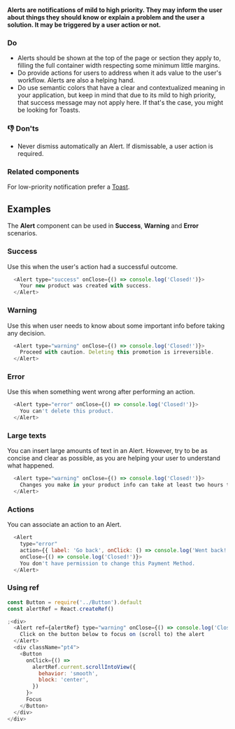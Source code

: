 #### Alerts are notifications of mild to high priority. They may inform the user about things they should know or explain a problem and the user a solution. It may be triggered by a user action or not.

### Do

- Alerts should be shown at the top of the page or section they apply to, filling the full container width respecting some minimum little margins.
- Do provide actions for users to address when it ads value to the user's workflow. Alerts are also a helping hand.
- Do use semantic colors that have a clear and contextualized meaning in your application, but keep in mind that due to its mild to high priority, that success message may not apply here. If that's the case, you might be looking for Toasts.

### 👎 Don'ts

- Never dismiss automatically an Alert. If dismissable, a user action is required.

### Related components

For low-priority notification prefer a <a href="#/Components/Notification/ToastProvider">Toast</a>.

## Examples

The **Alert** component can be used in **Success**, **Warning** and **Error** scenarios. 

### Success
Use this when the user's action had a successful outcome.

```js
  <Alert type="success" onClose={() => console.log('Closed!')}>
    Your new product was created with success.
  </Alert>
```

### Warning
Use this when user needs to know about some important info before taking any decision.

```js
  <Alert type="warning" onClose={() => console.log('Closed!')}>
    Proceed with caution. Deleting this promotion is irreversible.
  </Alert>
```

### Error
Use this when something went wrong after performing an action. 

```js
  <Alert type="error" onClose={() => console.log('Closed!')}>
    You can't delete this product.
  </Alert>
```

### Large texts
You can insert large amounts of text in an Alert. However, try to be as concise and clear as possible, as you are helping your user to understand what happened.

```js
  <Alert type="warning" onClose={() => console.log('Closed!')}>
    Changes you make in your product info can take at least two hours to be updated in all of your channels. Please take this into consideration before making any changes.
  </Alert>
```

### Actions
You can associate an action to an Alert.

```js
  <Alert
    type="error"
    action={{ label: 'Go back', onClick: () => console.log('Went back!') }}
    onClose={() => console.log('Closed!')}>
    You don't have permission to change this Payment Method.
  </Alert>
```

### Using ref

```js
const Button = require('../Button').default
const alertRef = React.createRef()

;<div>
  <Alert ref={alertRef} type="warning" onClose={() => console.log('Closed!')}>
    Click on the button below to focus on (scroll to) the alert
  </Alert>
  <div className="pt4">
    <Button
      onClick={() =>
        alertRef.current.scrollIntoView({
          behavior: 'smooth',
          block: 'center',
        })
      }>
      Focus
    </Button>
  </div>
</div>
```
